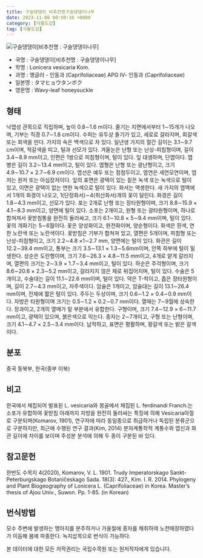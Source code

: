 ```yaml
---
title: 구슬댕댕이_비추천명구슬댕댕이나무
date: 2023-11-08 00:50:16 +0800
category: [식물도감]
tag: [식물도감]
---
```




![구슬댕댕이[비추천명 : 구슬댕댕이나무]](/fileUpload/plants/basic/Caprifoliaceae/Lonicera/16323/1_th2.JPG)
- 국명 : 구슬댕댕이[비추천명 : 구슬댕댕이나무]
- 학명 : Lonicera vesicaria Kom.
- 과명 : 앵글러 - 인동과 (Caprifoliaceae) APG Ⅳ- 인동과 (Caprifoliaceae)
- 일본명 : タマヒョウタンボク
- 영문명 : Wavy-leaf honeysuckle


## 형태
낙엽성 관목으로 직립하며, 높이 0.8∼1.6 m이다. 줄기는 지면에서부터 1∼15개가 나오며, 기부는 직경 0.7∼1.8 cm이다. 수피는 유두상 돌기가 있고, 세로로 갈라지며, 회갈색 또는 회색을 띤다. 가지의 속은 백색으로 차 있다. 일년생 가지의 절간 길이는 3.1∼9.7 cm이며, 적갈색을 띠고, 털과 선모가 있다. 겨울눈은 난형 또는 난상-피침형이며, 길이 3.4∼8.9 mm이고, 인편은 1쌍으로 피침형이며, 털이 있다. 잎 대생하며, 단엽이다. 엽병은 길이 3.2∼13.4 mm이고, 털이 있다. 엽형은 난형 또는 광난형이고, 크기 4.9∼10.7 × 2.7∼6.9 cm이다. 엽선은 예두 또는 점첨두이고, 엽연은 세연모연이며, 엽저는 원저 또는 아심장저이다. 잎의 표면은 광택이 있는 짙은 녹색 또는 녹색으로 털이 있고, 이면은 광택이 없는 연한 녹색으로 털이 있다. 화서는 액생한다. 새 가지의 엽액에서 1개의 화경이 나오고, 1(단정화서)∼4(취산화서)개의 꽃이 달린다. 화경은 길이 1.8∼4.3 mm이고, 선모가 있다. 포는 2개로 난형 또는 장타원형이며, 크기 8.8∼15.9 × 4.1∼8.3 mm이고, 양면에 털이 있다. 소포는 2개이고, 원형 또는 광타원형이며, 하나로 합쳐져서 꽃받침통을 완전히 둘러싸고, 크기 6.1∼10.8 × 5∼9.4 mm이며, 털이 있다. 꽃의 개화기는 5∼6월이다. 꽃은 양성화이고, 완전화이며, 양순형이다. 화색은 흰색, 연한 노란색 또는 노란색이다. 꽃받침은 기부가 합쳐져 있고, 열편은 5개이며, 피침형 또는 난상-피침형이고, 크기 2.2∼4.8 ×1∼2.7 mm, 양면에는 털이 있다. 화관은 길이 12.2∼39.4 mm이고, 통부는 크기 3.5∼13.1 × 1.3∼5.6mm이며, 안쪽 하부에 털이 밀생한다. 상순은 도란형이며, 크기 7.6∼26.3 × 4.8∼11.5 mm이고, 4개로 얕게 갈라지며, 열편의 크기는 2∼3.9 × 1.7∼3.4 mm이고, 털이 있다. 하순은 주걱형이며, 크기 8.6∼20.6 × 2.3∼5.2 mm이고, 갈라지지 않은 채로 뒤집어지며, 털이 있다. 수술은 5개이고, 수술대는 길이 11.1∼22.6 mm이며, 털이 있다. 약은 T-착이고, 좁은 장타원형이며, 길이 2.7∼4.3 mm이고, 자주색이다. 암술은 1개이고, 암술대는 길이 13.1∼26.4 mm이며, 전체에 짧은 털이 있다. 주두는 두상이며, 크기 0.6∼1.2 × 0.4∼0.9 mm이다. 자방은 타원형이며 크기는 0.5∼1.2 × 0.2∼0.7 mm이다. 열매는 7∼9월에 성숙한다. 장과이고, 2개의 열매가 밑 부분에서 유합한다. 구형이며, 크기 7.4∼12.9 × 6∼11.7 mm이고, 광택이 있으며, 붉은색으로 익는다. 종자는 2∼7개이고, 구형 또는 난형이며, 크기 4.1∼4.7 × 2.5∼3.4 mm이다. 납작하고, 표면은 평활하며, 황갈색 또는 밝은 갈색이다. 
## 분포
중국 동북부, 한국(중부 이북)
## 비고
한국에서 채집되어 발표된 L. vesicaria와 몽골에서 채집된 L. ferdinandi Franch.는 소포가 유합하여 꽃받침 아래까지 자방을 완전히 둘러싸는 특징에 의해 Vesicaria아절로 구분되며(Komarov, 1901), 연구자에 따라 동일종으로 취급하거나 독립된 분류군으로 구분하지만, 최근에 수행된 연구 결과(Kim, 2014) 분자계통학적 계통수와 엽신과 화관 길이에 차이를 보이며 주성분 분석에 의해 두 종이 구분된 바 있다.
## 참고문헌
한반도 수목지 4(2020), Komarov, V. L. 1901. Trudy Imperatorskago Sankt-Peterburgskago Botaničeskago Sada. 18(3): 427., Kim. I. R. 2014. Phylogeny and Plant Biogeography of Lonicera L. (Caprifoliaceae) in Korea. Master’s thesis of Ajou Univ., Suwon. Pp. 1-85. (in Korean) 
## 번식방법
모수 주변에 발생하는 맹아지를 분주하거나 가을철에 종자를 채취하여 노천매장하였다가 이듬해 봄에 파종한다. 녹지삽목으로 번식이 가능하다.






본 데이터에 대한 모든 저작권리는 국립수목원 또는 원저작자에게 있습니다.
